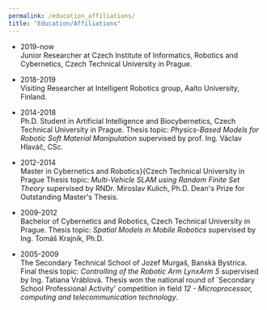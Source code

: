 ```yaml
---
permalink: /education_affiliations/
title: "Education/Affiliations"
---
```


* 2019-now <br>
    Junior Researcher at Czech Institute of Informatics, Robotics and Cybernetics, Czech Technical University in Prague.

* 2018-2019 <br>
    Visiting Researcher at Intelligent Robotics group, Aalto University, Finland.

* 2014-2018 <br>
    Ph.D. Student in Artificial Intelligence and Biocybernetics, Czech Technical University in Prague.
    Thesis topic: *Physics-Based Models for Robotic Soft Material Manipulation* supervised by prof. Ing. Václav Hlaváč, CSc.

* 2012-2014 <br>
    Master in Cybernetics and Robotics}{Czech Technical University in Prague
    Thesis topic: *Multi-Vehicle SLAM using Random Finite Set Theory* supervised by RNDr. Miroslav Kulich, Ph.D.
    Dean's Prize for Outstanding Master's Thesis.

* 2009-2012 <br>
    Bachelor of Cybernetics and Robotics, Czech Technical University in Prague.
    Thesis topic: *Spatial Models in Mobile Robotics* supervised by Ing. Tomáš Krajník, Ph.D.

* 2005-2009 <br>
    The Secondary Technical School of Jozef Murgaš, Banská Bystrica.
    Final thesis topic: *Controlling of the Robotic Arm LynxArm 5* supervised by Ing. Tatiana Vráblová.
    Thesis won the national round of `Secondary School Professional Activity' competition in field
    *12 - Microprocessor, computing and telecommunication technology*.
